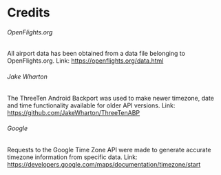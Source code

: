 # Credits
###### OpenFlights.org
All airport data has been obtained from a data file belonging to OpenFlights.org.
Link: https://openflights.org/data.html

###### Jake Wharton
The ThreeTen Android Backport was used to make newer timezone, date and time functionality available for older API versions.
Link: https://github.com/JakeWharton/ThreeTenABP

###### Google
Requests to the Google Time Zone API were made to generate accurate timezone information from specific data.
Link: https://developers.google.com/maps/documentation/timezone/start

